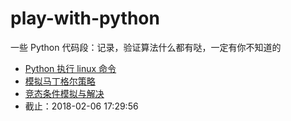 # play-with-python
一些 Python 代码段：记录，验证算法什么都有哒，一定有你不知道的

- [Python 执行 linux 命令](./runcmd)
- [模拟马丁格尔策略](./martingale)
- [竞态条件模拟与解决](./race-condition)
- 截止：2018-02-06 17:29:56
